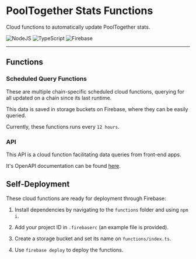 # PoolTogether Stats Functions

Cloud functions to automatically update PoolTogether stats.

![NodeJS](https://img.shields.io/badge/node.js-6DA55F?style=for-the-badge&logo=node.js&logoColor=white)
![TypeScript](https://img.shields.io/badge/typescript-%23007ACC.svg?style=for-the-badge&logo=typescript&logoColor=white)
![Firebase](https://img.shields.io/badge/firebase-%23039BE5.svg?style=for-the-badge&logo=firebase)

---

## Functions

### Scheduled Query Functions

These are multiple chain-specific scheduled cloud functions, querying for all updated on a chain since its last runtime.

This data is saved in storage buckets on Firebase, where they can be easily queried.

Currently, these functions runs every `12 hours`.

### API

This API is a cloud function facilitating data queries from front-end apps.

It's OpenAPI documentation can be found [here](#TODO).

## Self-Deployment

These cloud functions are ready for deployment through Firebase:

1. Install dependencies by navigating to the `functions` folder and using `npm i`.

2. Add your project ID in `.firebaserc` (an example file is provided).

3. Create a storage bucket and set its name on `functions/index.ts`.

4. Use `firebase deploy` to deploy the functions.